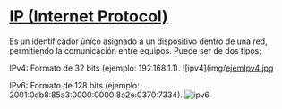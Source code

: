# [IP (Internet Protocol)](https://www.avg.com/es/signal/what-is-an-ip-address)

Es un identificador único asignado a un dispositivo dentro de una red, permitiendo la comunicación entre equipos. Puede ser de dos tipos:

IPv4: Formato de 32 bits (ejemplo: 192.168.1.1).
![ipv4](img/[ejemIpv4.jpg](https://www.dreamhost.com/blog/es/ipv4-vs-ipv6-diferencias/)

IPv6: Formato de 128 bits (ejemplo: 2001:0db8:85a3:0000:0000:8a2e:0370:7334).
![ipv6](img/)

